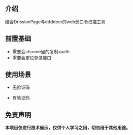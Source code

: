 ## 介绍

结合DrissionPage与ddddocr的web弱口令扫描工具

## 前置基础

- 需要会chrome里的复制xpath
- 需要会定位登录接口

## 使用场景

- 无验证码

- 有验证码

## 免责声明

**本项目仅进行技术展示，仅供个人学习之用，切勿用于其他用途。**